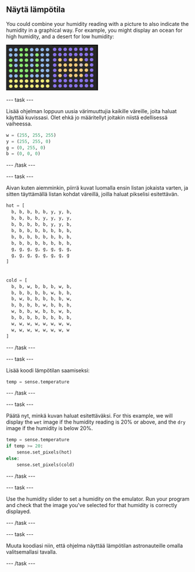 ## Näytä lämpötila

You could combine your humidity reading with a picture to also indicate the humidity in a graphical way. For example, you might display an ocean for high humidity, and a desert for low humidity:

![Kuuma ja kylmä](images/wet-dry.png)

\--- task \---

Lisää ohjelman loppuun uusia värimuuttujia kaikille väreille, joita haluat käyttää kuvissasi. Olet ehkä jo määritellyt joitakin niistä edellisessä vaiheessa.

```python
w = (255, 255, 255)
y = (255, 255, 0)
g = (0, 255, 0)
b = (0, 0, 0)
```

\--- /task \---

\--- task \---

Aivan kuten aiemminkin, piirrä kuvat luomalla ensin listan jokaista varten, ja sitten täyttämällä listan kohdat väreillä, joilla haluat pikselisi esitettävän.

```python
hot = [
  b, b, b, b, b, y, y, b,
  b, b, b, b, y, y, y, y,
  b, b, b, b, b, y, y, b,
  b, b, b, b, b, b, b, b,
  b, b, b, b, b, b, b, b,
  b, b, b, b, b, b, b, b,
  g, g, g, g, g, g, g, g,
  g, g, g, g, g, g, g, g
]


cold = [
  b, b, w, b, b, b, w, b,
  b, b, b, b, b, w, b, b,
  b, w, b, b, b, b, b, w,
  b, b, b, b, w, b, b, b,
  w, b, b, w, b, b, w, b,
  b, b, b, b, b, b, b, b,
  w, w, w, w, w, w, w, w,
  w, w, w, w, w, w, w, w
]
```

\--- /task \---

\--- task \---

Lisää koodi lämpötilan saamiseksi:

```python
temp = sense.temperature
```

\--- /task \---

\--- task \---

Päätä nyt, minkä kuvan haluat esitettäväksi. For this example, we will display the `wet` image if the humidity reading is 20% or above, and the `dry` image if the humidity is below 20%.

```python
temp = sense.temperature
if temp >= 20:
    sense.set_pixels(hot)
else:
    sense.set_pixels(cold)
```

\--- /task \---

\--- task \---

Use the humidity slider to set a humidity on the emulator. Run your program and check that the image you've selected for that humidity is correctly displayed.

\--- /task \---

\--- task \---

Muuta koodiasi niin, että ohjelma näyttää lämpötilan astronauteille omalla valitsemallasi tavalla.

\--- /task \---